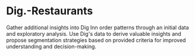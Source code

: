 # Dig.-Restaurants
Gather additional insights into Dig Inn order patterns through an initial data and exploratory analysis. Use Dig's data to derive valuable insights and propose segmentation strategies based on provided criteria for improved understanding and decision-making.

